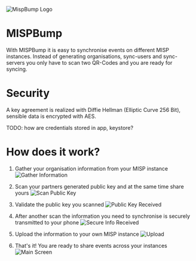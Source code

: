 ![MispBump Logo](./images/mispbump.svg)


# MISPBump

With MISPBump it is easy to synchronise events on different MISP instances. Instead of generating organisations, sync-users and sync-servers you only have to scan two QR-Codes and you are ready for syncing.

# Security

A key agreement is realized with Diffie Hellman (Elliptic Curve 256 Bit), sensible data is encrypted with AES.  

TODO: how are credentials stored in app, keystore?


# How does it work?

1. Gather your organisation information from your MISP instance
![Gather Information](./images/Screenshots/sync-profile.png)

1. Scan your partners generated public key and at the same time share yours
![Scan Public Key](./images/Screenshots/scan-pub-key.png)

2. Validate the public key you scanned
![Public Key Received](./images/Screenshots/pub-key-received.png)

3. After another scan the information you need to synchronise is securely transmitted to your phone
![Secure Info Received](./images/Screenshots/org-info-received.png)

4. Upload the information to your own MISP instance
![Upload](./images/Screenshots/upload.png)

5. That's it! You are ready to share events across your instances
![Main Screen](./images/Screenshots/main.png)
